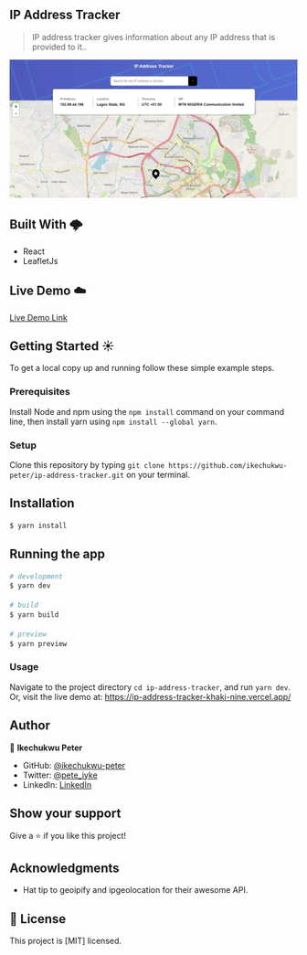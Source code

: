 ## IP Address Tracker

> IP address tracker gives information about any IP address that is provided to it..

![screenshot](./src/assets/project_image.jpg)

## Built With 🌩️

- React
- LeafletJs

## Live Demo ☁️

[Live Demo Link](https://ip-address-tracker-khaki-nine.vercel.app/)

## Getting Started ☀️

To get a local copy up and running follow these simple example steps.

### Prerequisites

Install Node and npm using the `npm install` command on your command line, then install yarn using `npm install --global yarn`.

### Setup

Clone this repository by typing `git clone https://github.com/ikechukwu-peter/ip-address-tracker.git` on your terminal.

## Installation

```bash
$ yarn install
```

## Running the app

```bash
# development
$ yarn dev

# build
$ yarn build

# preview
$ yarn preview
```

### Usage

Navigate to the project directory `cd ip-address-tracker`, and run `yarn dev`. Or, visit the live demo at: https://ip-address-tracker-khaki-nine.vercel.app/

## Author

👤 **Ikechukwu Peter**

- GitHub: [@ikechukwu-peter](https://github.com/ikechukwu-peter)
- Twitter: [@pete_iyke](https://twitter.com/pete_iyke)
- LinkedIn: [LinkedIn](https://www.linkedin.com/in/peter-ikechukwu/)

## Show your support

Give a ⭐️ if you like this project!

## Acknowledgments

- Hat tip to geoipify and ipgeolocation for their awesome API.

## 📝 License

This project is [MIT] licensed.
